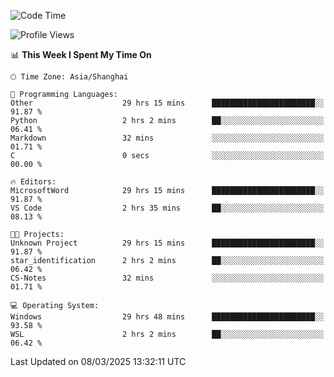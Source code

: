 <!--START_SECTION:waka-->
![Code Time](http://img.shields.io/badge/Code%20Time-2%2C368%20hrs%2030%20mins-blue)

![Profile Views](http://img.shields.io/badge/Profile%20Views-0-blue)

📊 **This Week I Spent My Time On** 

```text
🕑︎ Time Zone: Asia/Shanghai

💬 Programming Languages: 
Other                    29 hrs 15 mins      ███████████████████████░░   91.87 % 
Python                   2 hrs 2 mins        ██░░░░░░░░░░░░░░░░░░░░░░░   06.41 % 
Markdown                 32 mins             ░░░░░░░░░░░░░░░░░░░░░░░░░   01.71 % 
C                        0 secs              ░░░░░░░░░░░░░░░░░░░░░░░░░   00.00 % 

🔥 Editors: 
MicrosoftWord            29 hrs 15 mins      ███████████████████████░░   91.87 % 
VS Code                  2 hrs 35 mins       ██░░░░░░░░░░░░░░░░░░░░░░░   08.13 % 

🐱‍💻 Projects: 
Unknown Project          29 hrs 15 mins      ███████████████████████░░   91.87 % 
star_identification      2 hrs 2 mins        ██░░░░░░░░░░░░░░░░░░░░░░░   06.42 % 
CS-Notes                 32 mins             ░░░░░░░░░░░░░░░░░░░░░░░░░   01.71 % 

💻 Operating System: 
Windows                  29 hrs 48 mins      ███████████████████████░░   93.58 % 
WSL                      2 hrs 2 mins        ██░░░░░░░░░░░░░░░░░░░░░░░   06.42 % 
```


 Last Updated on 08/03/2025 13:32:11 UTC
<!--END_SECTION:waka-->